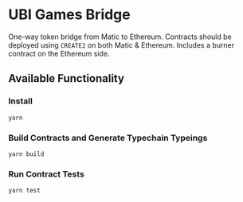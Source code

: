 # UBI Games Bridge

One-way token bridge from Matic to Ethereum. Contracts should be deployed using `CREATE2` on both Matic & Ethereum. Includes a burner contract on the Ethereum side.

## Available Functionality

### Install

`yarn`

### Build Contracts and Generate Typechain Typeings

`yarn build`

### Run Contract Tests

`yarn test`
